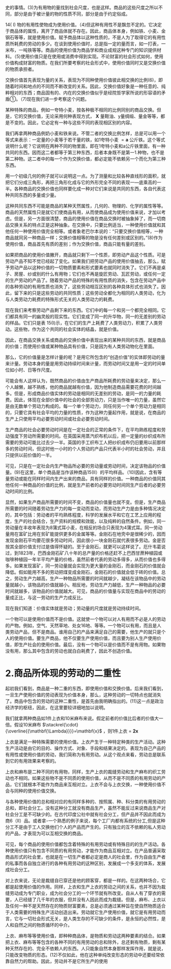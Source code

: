 史的事情。(3)为有用物的量找到社会尺度，也是这样。商品的这些尺度之所以不同，部分是由于被计量的物的性质不同，部分是由于约定俗成。  

14( I) 物的有用性使物成为使用价值。（4)但这种有用性不是飘忽不定的。它决定于商品体的属性，离开了商品体就不存在。因此，商品体本身，例如铁、小麦、金钢石等等，就是使用价值。赋予商品体以这种性质的，不是人为了取得它的有用性质所耗费的劳动的多少。在谈到使用价值时，总是指一定的量而言，如一打表，一米布，一吨铁等等。商品的使用价值为商品学和商业成规这种专门的知识提供材料。（5)使用价值只是在使用或消费中得到实现。不论财富的社会形式如何，使用价值构成财富的物质。在我们所要考察的社会形式中，使用价值同时又是交换价值的物质承担者。  

交换价值首先表现为量的关系，表现为不同种使用价值彼此相交换的比例(6)，即随着时间和地点的不同而不断改变的关系。因此，交换价值好象是一种任意的、纯粹相对的东西；商品固有的、内在的交换价值似乎是经院哲学家所说的形容语的矛盾①。（7)现在我们进一步考察这个问题。  

某种特殊的商品，例如一夸特小麦，按各种极不相同的比例同别的商品交换。但是，它的交换价值，无论采用何种表现方式， $\mathbf{X}$ 量鞋油、y量绸缎、量金等等，都是不变的。因此，它必定有一种与这些不同的表现相区别的内容。  

我们再拿两种商品例奶小麦和铁来说。不管二者的交换比例怎样，总是可以用一个等式来表示：一定量的小麦等于若干量的铁，如1夸特小麦 $=\mathbf{a}$ 公斤铁。这个等式说明什么呢？它说明在两种不同的物里面，即在1夸特小麦和a公斤铁里面，有一种共同的东西。因而这二者都等于第三种东西，后者本身既不是第一1.种物，也不是第二种物。这二者中的每一个作为交换价值，都必定能不依赖另一个而化为第三种东西。  

用一个初级几何的例子就可以说明这一点。为了测量和比较各种直线形的面积，就把它们分成三角形，再把三角形化成与它的外形完全不同的表现一—底乘高的一半。各种商品的交换价值也同样要化成一种对它们来说是共同的东西，各自代表这种共同东西的多量或少量。  

这种共同东西不可能是商品的某种天然属性，几何的、物理的、化学的属性等等。商品的天然属性只是就它们使商品有用，从而使商品成为使用价值来说，才加以考虑。但是，另一方面很清楚，商品的使用价值在商品交换时被抽象掉了，而一切商品交换关系的特点正是这种抽象。在交换中，只要比例适当，一种使用价值就和其他任何一种使用价值完全相等。或者象老巴尔本说的：“只要交换价值相等，一种商品就同另一种商品一样；交换价值相等的物是没有任何差别或区别的。”(8)作为使用价值，商品首先有质的差别；作为交换价值，商品只能有量的差别。  

如果把商品的使用价值撇开，商品就只剩下一个性质，即劳动产品这个性质。可是劳动产品不知不觉已经起了变化。如果我们把劳动产品的使用价值抽去，那么，赋予劳动产品以这种价值的一切物质要素和形式要素也就同时消失了。它们不再是桌子、房屋、纱或别的什么有用物；它们也不再是旋匠劳动、瓦匠劳动，或任何一定的生产劳动的产品了。随着劳动产品的特殊的有用性质的消失，包含在劳动产品中的各种劳动的有用性质也消失了，这些劳动相互区别的各种具体形式也消失了。因此，留下来的只是这些劳动的共同性质；这些劳动全都化为相同的人类劳动，化为与人类劳动力耗费的特殊形式无关的人类劳动力的耗费。  

现在我们来考察劳动产品剩下来的东西。它们中的每一个和另一个都完全相同。它们都具有同一的幽灵般的现实性。它们变成了同一的升华物，同一的无差别的劳动的样品。它们只是表 15(I)示，在它们的生产上耗费了人类劳动力，积累了人类劳动。这些物，作为这个共同的社会实体的结晶，就是价值。  

因此，在商品交换关系或商品的交换价值中表现出来的某种共同的东西，就是商品的价值；而使用价值或某种物品具有价值，只是因为有人类劳动物化在里面。  

那么，它的价值量是怎样计量的呢？是用它所包含的“创造价值”的实体即劳动的量来计量。劳动本身的量是用劳动持续时间来计量，而劳动时间又是用一定的时间单位如小时、日等作尺度。  

可能会有人这样认为，既然商品的价值由生产商品所耗费的劳动量来决定，那么一个人越懒，越不熟练，他的商品就越有价值，因为他制造商品需要花费的时间越多。但是，形成商品价值实体的劳动是相同的无差别的劳动，是同一的力量的耗费。因此，体现在全部价值中的社会的全部劳动力，只是当作唯一的力量，虽然它是由无数单个劳动力构成的。每一个单个劳动力，同任何另一个单个劳动力是相同的，只要它具有社会平均的力量的性质，作为这种力量起作用，就是说，在商品的生产上只使用平均必要劳动时间或社会必要劳动时间。  

生产商品的社会必要劳动时间是在一定社会的正常的条件下，在平均熟练程度和劳动强度下劳动所需要的时间。在英国采用蒸汽织布机以后，把一定量的纱织成布所需要的劳动可能比过去少一半。英国的手工织布工人把纱织成布仍旧要用以前那样多的劳动时间，但这时他一小时的个人劳动的产品只代表半小时的社会劳动，并且只提供以前价值的一半。  

可见，只是在一定社会内生产物品所必要的劳动量或劳动时间，决定该物品的价值量。(9)在这里，单个商品是当作该种商品15(Ⅱ）的平均样品。（10)因此，含有等量劳动或能在同样时间内生产出来的商品，具有同样的价值。一种商品的价值同其他任何一种商品的价值的比例，就是生产前者的必要劳动时间同生产后者的必要劳动时间的比例。  

显然，如果生产商品所需要的时间不变，商品的价值量也就不变。但是，生产商品所需要的时间随着劳动生产力的每一变动而变动，而劳动生产力是由多种情况决定的，其中包括：劳动者的平均熟练程度，科学的发展水平和它在工艺上应用的程度，生产的社会结合，生产资料的规模和效能，以及纯粹的自然条件。例如，同一劳动量在丰收年表现为8蒲式耳小麦，在相反的场合只表现为4蒲式耳。同一劳动量用在富矿比用在贫矿能提供更多的金属等等。金刚石在地壳中是很稀少的，因而发现金刚石平均要花很多劳动时间，因此很小一块金刚石就代表很多劳动。金是否按其全部价值支付过是值得怀疑的。至于金刚石，就更可以这样说了。厄什韦葛说过，到1823年，巴西金刚石矿八十年的总产量的价格还赶不上巴西甘蔗种植园或咖啡种植园一年半平均产量的价格，虽然前者代表的劳动多得多，从而价值也多得多。如果发现富矿，同一劳动量就会实现为更大量的金刚石，而金刚石的价值就会降低。假如能用不多的劳动把煤变成金刚石，金刚石的价值就会低于砖的价值。总之，劳动生产力越高，生产一种物品所需要的时间就越少，凝结在该物品中的劳动量就越小，该物品的价值就越小。相反地，劳动生产力越低，生产一种物品的必要时间就越多，该物品的价值就越大。可见，商品的价值量与实现在商品中的劳动的量成正比，与这一劳动的生产力成反比。  

现在我们知道：价值实体就是劳动；劳动量的尺度就是劳动持续时间。  

一个物可以是使用价值而不是价值。这就使一个物可以对人有用而不必是人的劳动的产物。例如，空气、天然草地、处女16地、等等。一个物可以有用，而且是人类劳动产品，但不是商品。谁用自己的产品来满足自己的需要，他生产的就只是个人的使用价值。要生产商品，他不仅要生产使用价值，而且要为别人生产使用价值，即生产社会的使用价值。最后，没有一个物可以是价值而不是有用物。如果物没有用，那么其中包含的劳动也就白白耗费了，因此不创造价值。  

# 2.商品所体现的劳动的二重性  

起初我们看到，商品是一种二重的东西，即使用价值和交换价值。后来我们看到，一旦生产使用价值的劳动表现为价值本身，那么，这种劳动的一切特点也就消失了。商品中包含的劳动的这种二重性，是首先由我明确指出的。(11)这一点是政治经济学的枢纽，因此，在这里要较详细地加以说明。  

我们就拿两种商品如1件上衣和10米麻布来说。假定前者的价值比后者的价值大一倍。假设10米麻布 $\stackrel{\cdot}{\overline{{\mathbf{\Lambda}}}}=\mathbf{x}$ ，则1件上衣 $=$ $\mathbf{2x}$  

上衣是满足一种特殊需要的使用价值。上衣产生于一种特定种类的生产活动。这种生产活动是由它的目的、操作方式、对象、手段和结果决定的。表现为自己产品的有用性或使用价值的劳动，我们简称为有用劳动。从这个观点来看，劳动总是联系到它的有用效果来考察的。  

上衣和麻布是二种不同的有用物，同样，生产上衣的裁缝劳动和生产麻布的织工劳动也不相同。如果这些物不是不同质的使用价值，从而不是不同质的有用劳动的产品，它们就根本不能作为商品来互相对立。上衣不会与上衣交换，一种使用价值不会与同种的使用价值交换。  

与各种使用价值的总和相对应的有同样多种的、按照属、种、科分类的有用劳动的总和，即社会分工。没有这种分工就没有商品生产，虽然不能反过来说商品生产对社会分工是不可缺少的。在古代印度公社中就有社会分工，但产品并不因此而成为商6（Ⅱ）品。或者拿-一个熟悉的例子来说，每个工厂内都有系统的分工,但是这种分工不是由于工人交换他们个人的产品而产生的。只有独立的互不依赖的私人劳动的产品，才表现为可以互相交换的商品。  

可见，每个商品的使用价值都包含着特殊的有用劳动或有特殊目的的生产活动。各种使用价值只有包含不同质的有用劳动，才能作为商品互相对立。在产品普遍采取商品形式的社会里，也就是在一切生产者都必定是商人的社会里，作为自由生产者的私事而各自独立进行的各种有用劳动的这种区别，发展成一个多支的体系，发展成社会分工。  

对上衣来说，无论是裁缝自已穿还是他的顾客穿，都是一样的。在这两种场合，它都是起使用价值的作用。同样，上衣和生产上衣的劳动之间的关系，也并不因为裁缝劳动成为专门职业，成为社会分工的一个环节就有所改变。自从人有了穿衣的需要，人已经缝了几千年的衣服，但并没有人因此而成为裁缝。但是，麻布、上衣以及任何一种不是天然存在的物质财富要素，总是必须通过某种旨在使自然物质适合于人类需要的特殊生产活动创造出来。劳动就它生产使用价值，就它是有用劳动而言，它与一切社会形式无关，是人类生存的不可缺少的条件，是永恒的必然性，是人和自然之间的物质循环的中介。  

上衣、麻布等等使用价值，即种种商品体，是物质和劳动这两种要素的结合。如果把上衣、麻布等等包含的各种不同的有用劳动的总和除外，总还剩有物质，剩有某种天然存在的、完全不依赖人的东西。人只能象自然本身那样发挥作用，就是说，只能改变物质的形态。(12)不仅如此，他在这种单纯改变形态的劳动中还要经常依靠自然力的帮助。因此，劳动并不是它所生产的使用  